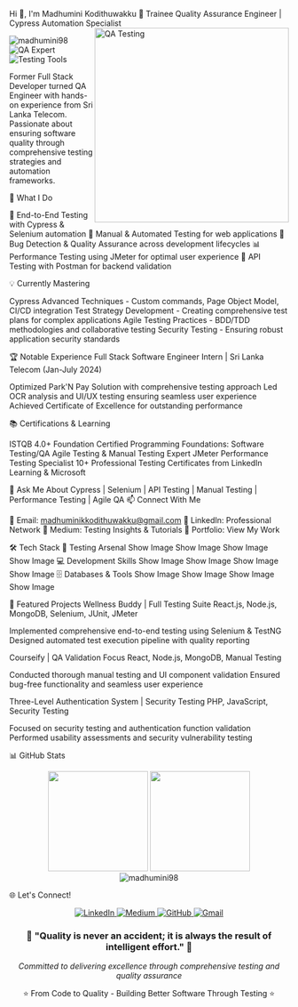Hi 👋, I'm Madhumini Kodithuwakku
🎯 Trainee Quality Assurance Engineer | Cypress Automation Specialist
<img align="right" alt="QA Testing" width="350" src="https://camo.githubusercontent.com/c1dcb74cc1c1835b1d716f5051499a2814c683c806b15f04b0eba492863703e9/68747470733a2f2f63646e2e6472696262626c652e636f6d2f75736572732f3733303730332f73637265656e73686f74732f363538313234332f6176656e746f2e676966">
<p align="left"> 
  <img src="https://komarev.com/ghpvc/?username=madhumini98&label=Profile%20views&color=0e75b6&style=flat" alt="madhumini98" /> 
  <img src="https://img.shields.io/badge/QA-Automation%20Expert-brightgreen" alt="QA Expert" />
  <img src="https://img.shields.io/badge/Testing-Cypress%20%7C%20Selenium-blue" alt="Testing Tools" />
</p>
Former Full Stack Developer turned QA Engineer with hands-on experience from Sri Lanka Telecom. Passionate about ensuring software quality through comprehensive testing strategies and automation frameworks.

🚀 What I Do

🔬 End-to-End Testing with Cypress & Selenium automation
🧪 Manual & Automated Testing for web applications
🐛 Bug Detection & Quality Assurance across development lifecycles
📊 Performance Testing using JMeter for optimal user experience
🔧 API Testing with Postman for backend validation

💡 Currently Mastering

Cypress Advanced Techniques - Custom commands, Page Object Model, CI/CD integration
Test Strategy Development - Creating comprehensive test plans for complex applications
Agile Testing Practices - BDD/TDD methodologies and collaborative testing
Security Testing - Ensuring robust application security standards

🏆 Notable Experience
Full Stack Software Engineer Intern | Sri Lanka Telecom (Jan-July 2024)

Optimized Park'N Pay Solution with comprehensive testing approach
Led OCR analysis and UI/UX testing ensuring seamless user experience
Achieved Certificate of Excellence for outstanding performance

📚 Certifications & Learning

ISTQB 4.0+ Foundation Certified
Programming Foundations: Software Testing/QA
Agile Testing & Manual Testing Expert
JMeter Performance Testing Specialist
10+ Professional Testing Certificates from LinkedIn Learning & Microsoft

💬 Ask Me About
Cypress | Selenium | API Testing | Manual Testing | Performance Testing | Agile QA
📫 Connect With Me

📧 Email: madhuminikkodithuwakku@gmail.com
💼 LinkedIn: Professional Network
📝 Medium: Testing Insights & Tutorials
🎨 Portfolio: View My Work


🛠️ Tech Stack
🧪 Testing Arsenal
Show Image
Show Image
Show Image
Show Image
💻 Development Skills
Show Image
Show Image
Show Image
Show Image
🗄️ Databases & Tools
Show Image
Show Image
Show Image
Show Image

🌟 Featured Projects
Wellness Buddy | Full Testing Suite
React.js, Node.js, MongoDB, Selenium, JUnit, JMeter

Implemented comprehensive end-to-end testing using Selenium & TestNG
Designed automated test execution pipeline with quality reporting

Courseify | QA Validation Focus
React, Node.js, MongoDB, Manual Testing

Conducted thorough manual testing and UI component validation
Ensured bug-free functionality and seamless user experience

Three-Level Authentication System | Security Testing
PHP, JavaScript, Security Testing

Focused on security testing and authentication function validation
Performed usability assessments and security vulnerability testing


📊 GitHub Stats
<div align="center">
  <img height="180em" src="https://github-readme-stats.vercel.app/api?username=madhumini98&show_icons=true&theme=tokyonight&include_all_commits=true&count_private=true"/>
  <img height="180em" src="https://github-readme-stats.vercel.app/api/top-langs/?username=madhumini98&layout=compact&langs_count=7&theme=tokyonight"/>
</div>
<div align="center">
  <img src="https://github-readme-streak-stats.herokuapp.com/?user=madhumini98&theme=tokyonight" alt="madhumini98" />
</div>

🌐 Let's Connect!
<p align="center">
<a href="https://linkedin.com/in/madhumini-kodithuwakku" target="_blank">
  <img src="https://img.shields.io/badge/LinkedIn-0077B5?style=for-the-badge&logo=linkedin&logoColor=white" alt="LinkedIn"/>
</a>
<a href="https://medium.com/@kodithuwakkumadhumini12" target="_blank">
  <img src="https://img.shields.io/badge/Medium-12100E?style=for-the-badge&logo=medium&logoColor=white" alt="Medium"/>
</a>
<a href="https://github.com/madhumini98" target="_blank">
  <img src="https://img.shields.io/badge/GitHub-100000?style=for-the-badge&logo=github&logoColor=white" alt="GitHub"/>
</a>
<a href="mailto:madhuminikkodithuwakku@gmail.com" target="_blank">
  <img src="https://img.shields.io/badge/Gmail-D14836?style=for-the-badge&logo=gmail&logoColor=white" alt="Gmail"/>
</a>
</p>

<div align="center">
  <h3>🎯 "Quality is never an accident; it is always the result of intelligent effort." 🎯</h3>
  <p><i>Committed to delivering excellence through comprehensive testing and quality assurance</i></p>
⭐️ From Code to Quality - Building Better Software Through Testing ⭐️
</div>
